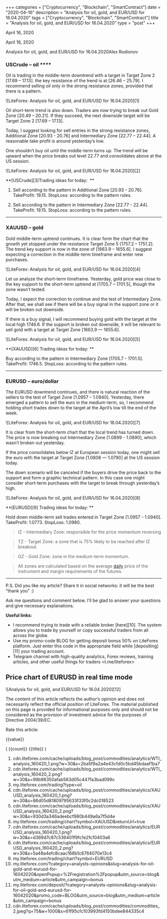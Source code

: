 +++
categories = ["Cryptocurrency", "Blockchain", "SmartContract"]
date = "2020-04-16"
description = "Analysis for oil, gold, and EUR/USD for 16.04.2020"
tags = ["Cryptocurrency", "Blockchain", "SmartContract"]
title = "Analysis for oil, gold, and EUR/USD for 16.04.2020"
type = "post"
+++

April 16, 2020

April 16, 2020

Analysis for oil, gold, and EUR/USD for 16.04.2020Alex Rodiоnov

###  **USCrude –** **oil** ****

Oil is trading in the middle-term downtrend with a target in Target Zone
2 [17.69 – 17.13]. the key resistance of the trend is at [26.46 –
25.79]. I recommend selling oil only in the strong resistance zones,
provided that there is a pattern.

![LiteForex: Analysis for oil, gold, and EUR/USD for 16.04.2020][1]

Oil short-term trend is also down. Traders are now trying to break out
Gold Zone [20.49 – 20.21]. If they succeed, the next downside target
will be Target Zone 2 [17.69 – 17.13].

Today, I suggest looking for sell entries in the strong resistance
zones, Additional Zone [20.93 - 20.76] and Intermediary Zone [22.77 –
22.44]. A reasonable take profit is around yesterday’s low.

One shouldn’t buy oil until the middle-term turns up. The trend will be
upward when the price breaks out level 22.77 and consolidates above at
the US session.

![LiteForex: Analysis for oil, gold, and EUR/USD for 16.04.2020][2]

 **[USCrude][3]Trading ideas for today:  **

  1. Sell according to the pattern in Additional Zone [20.93 - 20.76]. TakeProfit: 19.15. StopLoss: according to the pattern rules. 

  2. Sell according to the pattern in Intermediary Zone [22.77 - 22.44]. TakeProfit: 19.15. StopLoss: according to the pattern rules. 

* * *

###  **XAUUSD – gold**

Gold middle-term uptrend continues. It is clear form the chart that the
growth yet stopped under the resistance Target Zone 5 [1757.2 – 1751.2].
The trend key support is now in the zone of [1663.9 – 1655.6]. I suggest
expecting a correction in the middle-term timeframe and enter new
purchases.

![LiteForex: Analysis for oil, gold, and EUR/USD for 16.04.2020][4]

Let us analyze the short-term timeframe. Yesterday, gold price was close
to the key support to the short-term uptrend at [1705.7 – 1701.5],
though the zone wasn’t tested.

Today, I expect the correction to continue and the test of Intermediary
Zone. After that, we shall see if there will be a buy signal in the
support zone or it will be broken out downside.

If there is a buy signal, I will recommend buying gold with the target
at the local high 1746.6. If the support is broken out downside, it will
be relevant to sell gold with a target at Target Zone [1663.9 — 1655.6].

![LiteForex: Analysis for oil, gold, and EUR/USD for 16.04.2020][5]

 **[XAUUSD][6] Trading ideas for today: **

Buy according to the pattern in Intermediary Zone [1705.7 - 1701.5].
TakeProfit: 1746.5. StopLoss: according to the pattern rules.

* * *

###  **EURUSD – euro/dollar**

The EURUSD downtrend continues, and there is natural reaction of the
sellers to the test of Target Zone [1.0957 – 1.0940]. Yesterday, there
emerged a pattern to sell the euro in the medium-term, so, I recommend
holding short trades down to the target at the April’s low till the end
of the week.

![LiteForex: Analysis for oil, gold, and EUR/USD for 16.04.2020][7]

It is clear from the short-term chart that the local trend has turned
down. The price is now breaking out Intermediary Zone [1.0899 - 1.0890],
which wasn’t broken out yesterday.

If the price consolidates below IZ at European session today, one might
sell the euro with the target at Target Zone [1.0808 — 1.0790] at the US
session today.

The down scenario will be canceled if the buyers drive the price back to
the support and form a graphic technical pattern. In this case one might
consider short-term purchases with the target to break through
yesterday’s high.

![LiteForex: Analysis for oil, gold, and EUR/USD for 16.04.2020][8]

 **[EURUSD][9] Trading ideas for today: **

Hold down middle-term sell trades entered in Target Zone [1.0957 -
1.0940]. TakeProfit: 1.0773. StopLoss: 1.0980.

> IZ - Intermediary Zone: responsible for the price momentum reversing

>

> TZ - Target Zone: a zone that is 75% likely to be reached after IZ
breakout.

>

> GZ - Gold Zone: zone in the medium-term momentum.

>

> All zones are calculated based on the average [daily](https://www.fintecher.org/2020/03/03/forex-trading-daily-strategy/) price of the
instrument and margin requirements of the futures.

* * *

P.S. Did you like my article? Share it in social networks: it will be
the best “thank you" :)

Ask me questions and comment below. I’ll be glad to answer your
questions and give necessary explanations.

 **Useful links:**

  * I recommend trying to trade with a reliable broker [here][10]. The system allows you to trade by yourself or copy successful traders from all across the globe.
  * Use my promo-code BLOG for getting deposit bonus 50% on LiteForex platform. Just enter this code in the appropriate field while [depositing][11] your trading account.
  * Telegram channel with high-quality analytics, Forex reviews, training articles, and other useful things for traders <t.me/liteforex>

## Price chart of EURUSD in real time mode

![Analysis for oil, gold, and EUR/USD for 16.04.2020][12]

The content of this article reflects the author’s opinion and does not
necessarily reflect the official position of LiteForex. The material
published on this page is provided for informational purposes only and
should not be considered as the provision of investment advice for the
purposes of Directive 2004/39/EC.

Rate this article:

{{value}}

( {{count}} {{title}} )

   1. cdn.liteforex.com/cache/uploads/blog_post/commodities/analytics/WTI_analysis_160420_1.png?w=30&s=2ba5f9a2a4e43cfd0c5bd45bdaaf1ba7
   2. cdn.liteforex.com/cache/uploads/blog_post/commodities/analytics/WTI_analysis_160420_2.png?w=30&s=99b96350afab583d05c447fa3bad099c
   3. my.liteforex.com/trading?type=oil
   4. cdn.liteforex.com/cache/uploads/blog_post/commodities/analytics/XAUUSD_analysis_160420_1.png?w=30&s=86d05d81809795633f33f0c2dc018523
   5. cdn.liteforex.com/cache/uploads/blog_post/commodities/analytics/XAUUSD_analysis_160420_2.png?w=30&s=930d3a346adeebcf980b449a6a7f5d4e
   6. my.liteforex.com/trading/chart?symbol=XAUUSD&returnUrl=true
   7. cdn.liteforex.com/cache/uploads/blog_post/commodities/analytics/EURUSD_analysis_160420_1.png?w=30&s=d369d7c87c536401f9fc1e2fc10403a6
   8. cdn.liteforex.com/cache/uploads/blog_post/commodities/analytics/EURUSD_analysis_160420_2.png?w=30&s=5a48a4efc8caac168b1c6764070e13c4
   9. my.liteforex.com/trading/chart?symbol=EURUSD
   10. my.liteforex.com/?category=analysts-opinions&slug=analysis-for-oil-gold-and-eurusd-for-16042020&openPopup=%2Fregistration%2Fpopup&utm_source=blog&utm_medium=article&utm_campaign=bonus
   11. my.liteforex.com/deposit/?category=analysts-opinions&slug=analysis-for-oil-gold-and-eurusd-for-16042020&promo_code=BLOG&utm_source=blog&utm_medium=article&utm_campaign=bonus
   12. cdn.liteforex.com/cache/uploads/blog_post/commodities/commodities_2.jpeg?q=75&w=1000&s=61f95cfc103993fd4150bdee844335c4